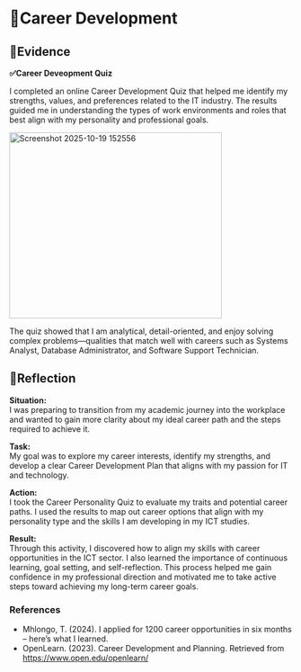 # 🧭Career Development  
## 📄Evidence  
**✅Career Deveopment Quiz**  

I completed an online Career Development Quiz that helped me identify my strengths, values, and preferences related to the IT industry. The results guided me in understanding the types of work environments and roles that best align with my personality and professional goals.  

<img width="378" height="331" alt="Screenshot 2025-10-19 152556" src="https://github.com/user-attachments/assets/65f0e964-7482-4cf2-9d91-d765a3d416ae" />  

The quiz showed that I am analytical, detail-oriented, and enjoy solving complex problems—qualities that match well with careers such as Systems Analyst, Database Administrator, and Software Support Technician.  

## 💬Reflection  
**Situation:**  
I was preparing to transition from my academic journey into the workplace and wanted to gain more clarity about my ideal career path and the steps required to achieve it.  

**Task:**  
My goal was to explore my career interests, identify my strengths, and develop a clear Career Development Plan that aligns with my passion for IT and technology.  

**Action:**  
I took the Career Personality Quiz to evaluate my traits and potential career paths. I used the results to map out career options that align with my personality type and the skills I am developing in my ICT studies.  

**Result:**  
Through this activity, I discovered how to align my skills with career opportunities in the ICT sector. I also learned the importance of continuous learning, goal setting, and self-reflection.
This process helped me gain confidence in my professional direction and motivated me to take active steps toward achieving my long-term career goals.  

### References  
- Mhlongo, T. (2024). I applied for 1200 career opportunities in six months – here’s what I learned.  
- OpenLearn. (2023). Career Development and Planning. Retrieved from https://www.open.edu/openlearn/  
